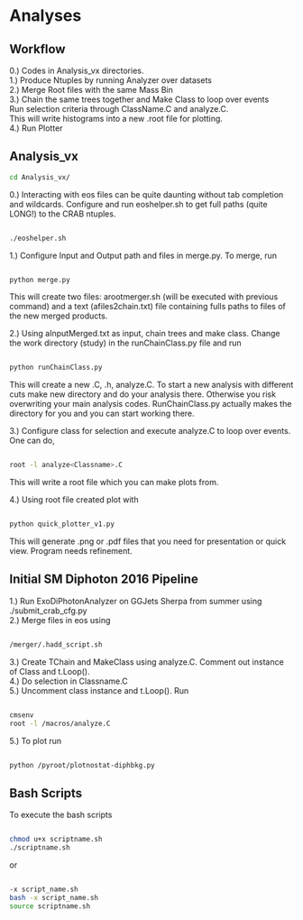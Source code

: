 # Analyses

## Workflow
0.) Codes in Analysis_vx directories. <br />
1.) Produce Ntuples by running Analyzer over datasets <br />
2.) Merge Root files with the same Mass Bin <br />
3.) Chain the same trees together and Make Class to loop over events <br />
Run selection criteria through ClassName.C and analyze.C. <br />
This will write histograms into a new .root file for plotting. <br />
4.) Run Plotter <br />

## Analysis_vx
```bash
cd Analysis_vx/

```

0.) Interacting with eos files can be quite daunting without tab completion and wildcards.  Configure and run eoshelper.sh to get full paths (quite LONG!) to the CRAB ntuples. <br />
```bash

./eoshelper.sh

```
1.) Configure Input and Output path and files in merge.py. To merge, run
```bash

python merge.py

```
This will create two files: arootmerger.sh (will be executed with previous command) and a text (afiles2chain.txt) file containing fulls paths to files of the new merged products. 
 
2.) Using aInputMerged.txt as input, chain trees and make class. Change the work directory (study) in the runChainClass.py file and run <br />
```bash

python runChainClass.py

```

This will create a new <Classname>.C, <Classname>.h, analyze<Classname>.C. To start a new analysis with different cuts make new directory and do your analysis there. Otherwise
you risk overwriting your main analysis codes. RunChainClass.py actually makes the directory for you and you can start working there. 

3.) Configure class for selection and execute analyze<Classname>.C to loop over events. One can do, <br />
```bash

root -l analyze<Classname>.C

```
This will write a root file which you can make plots from. 

4.) Using root file created plot with
```bash

python quick_plotter_v1.py

```
This will generate .png or .pdf files that you need for presentation or quick view. Program needs refinement. 

## Initial SM Diphoton 2016 Pipeline
1.) Run ExoDiPhotonAnalyzer on GGJets Sherpa from summer using ./submit_crab_cfg.py <br />
2.) Merge files in eos using 
```bash

/merger/.hadd_script.sh

```
3.) Create TChain and MakeClass using analyze.C. Comment out instance of Class and t.Loop(). <br />
4.) Do selection in Classname.C <br />
5.) Uncomment class instance and t.Loop(). Run 
```bash

cmsenv
root -l /macros/analyze.C

```  
5.) To plot run 
```bash

python /pyroot/plotnostat-diphbkg.py

```

## Bash Scripts
To execute the bash scripts <br />
```bash

chmod u+x scriptname.sh 
./scriptname.sh  

```

or <br />

```bash

-x script_name.sh 
bash -x script_name.sh 
source scriptname.sh 

```

